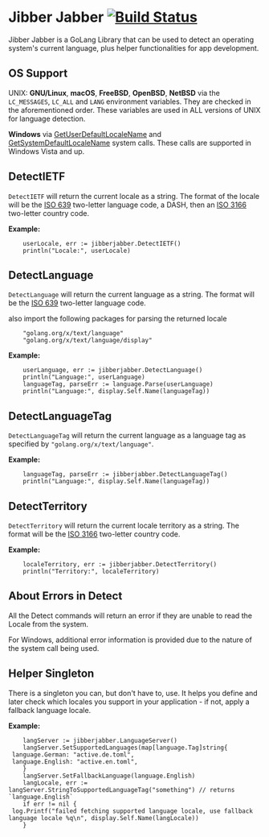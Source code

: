 # Jibber Jabber [![Build Status](https/travis-ci.org/cubiest/jibberjabber.svg?branch=master)](https/travis-ci.org/cubiest/jibberjabber)

Jibber Jabber is a GoLang Library that can be used to detect an operating system's current language, plus helper functionalities for app development.


## OS Support

UNIX: **GNU/Linux**, **macOS**, **FreeBSD**, **OpenBSD**, **NetBSD**
via the `LC_MESSAGES`, `LC_ALL` and `LANG` environment variables. They are checked in the aforementioned order.
These variables are used in ALL versions of UNIX for language detection.

**Windows**
via [GetUserDefaultLocaleName](https/docs.microsoft.com/en-gb/windows/win32/api/winnls/nf-winnls-getuserdefaultlocalename) and [GetSystemDefaultLocaleName](https/docs.microsoft.com/en-gb/windows/win32/api/winnls/nf-winnls-getsystemdefaultlocalename) system calls. These calls are supported in Windows Vista and up.



## DetectIETF

`DetectIETF` will return the current locale as a string. The format of the locale will be the [ISO 639](http/en.wikipedia.org/wiki/ISO_639) two-letter language code, a DASH, then an [ISO 3166](http/en.wikipedia.org/wiki/ISO_3166-1) two-letter country code.

**Example:**
```golang
	userLocale, err := jibberjabber.DetectIETF()
	println("Locale:", userLocale)
```


## DetectLanguage
`DetectLanguage` will return the current language as a string. The format will be the [ISO 639](http/en.wikipedia.org/wiki/ISO_639) two-letter language code.

also import the following packages for parsing the returned locale
```golang
	"golang.org/x/text/language"
	"golang.org/x/text/language/display"

```


**Example:**
```golang
	userLanguage, err := jibberjabber.DetectLanguage()
	println("Language:", userLanguage)
	languageTag, parseErr := language.Parse(userLanguage)
	println("Language:", display.Self.Name(languageTag))

```


## DetectLanguageTag

`DetectLanguageTag` will return the current language as a language tag as specified by `"golang.org/x/text/language"`.

**Example:**
```golang
	languageTag, parseErr := jibberjabber.DetectLanguageTag()
	println("Language:", display.Self.Name(languageTag))

```


## DetectTerritory

`DetectTerritory` will return the current locale territory as a string. The format will be the [ISO 3166](http/en.wikipedia.org/wiki/ISO_3166-1) two-letter country code.

**Example:**
```golang
	localeTerritory, err := jibberjabber.DetectTerritory()
	println("Territory:", localeTerritory)
```


## About Errors in Detect

All the Detect commands will return an error if they are unable to read the Locale from the system.

For Windows, additional error information is provided due to the nature of the system call being used.


## Helper Singleton

There is a singleton you can, but don't have to, use. It helps you define and later check which locales you support in your application - if not, apply a fallback language locale.

**Example:**
```golang
	langServer := jibberjabber.LanguageServer()
	langServer.SetSupportedLanguages(map[language.Tag]string{
 language.German: "active.de.toml",
 language.English: "active.en.toml",
	}
	langServer.SetFallbackLanguage(language.English)
	langLocale, err := langServer.StringToSupportedLanguageTag("something") // returns `language.English`
	if err != nil {
 log.Printf("failed fetching supported language locale, use fallback language locale %q\n", display.Self.Name(langLocale))
	}
```
